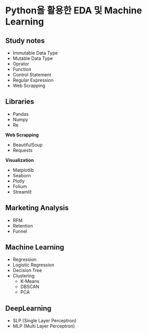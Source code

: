 # Python을 활용한 EDA 및 Machine Learning

## Study notes
- Immutable Data Type
- Mutable Data Type
- Oprator
- Function
- Control Statement
- Regular Expression
- Web Scrapping

## Libraries
- Pandas
- Numpy
- Re

**Web Scrapping**
- BeautifulSoup
- Requests
  
**Visualization**
- Matplotlib
- Seaborn
- Plotly
- Folium
- Streamlit

## Marketing Analysis
- RFM
- Retention
- Funnel

## Machine Learning
- Regression
- Logistic Regression
- Decision Tree
- Clustering
  - K-Means
  - DBSCAN
  - PCA

## DeepLearning
- SLP (Single Layer Perceptron)
- MLP (Multi Layer Perceptron)
